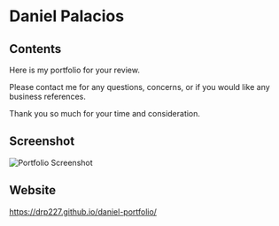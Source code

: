 # Daniel Palacios

## Contents
Here is my portfolio for your review. 

Please contact me for any questions, concerns, or if you would like any business references. 

Thank you so much for your time and consideration.

## Screenshot
![Portfolio Screenshot](https://user-images.githubusercontent.com/109008159/181360345-f9c70b82-6b33-4846-a426-f15077eecfb5.png)

## Website
https://drp227.github.io/daniel-portfolio/

